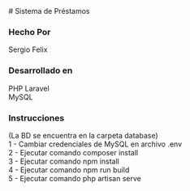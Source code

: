 <div id="top"></div>
# Sistema de Préstamos
<h3>Hecho Por</h3>
Sergio Felix<br>
</div>
<h3>Desarrollado en</h3>
PHP Laravel<br>
MySQL<br>
<h3>Instrucciones</h3>
(La BD se encuentra en la carpeta database)<br>
1 - Cambiar credenciales de MySQL en archivo .env<br>
2 - Ejecutar comando composer install<br>
3 - Ejecutar comando npm install<br>
4 - Ejecutar comando npm run build<br>
5 - Ejecutar comando php artisan serve<br>
